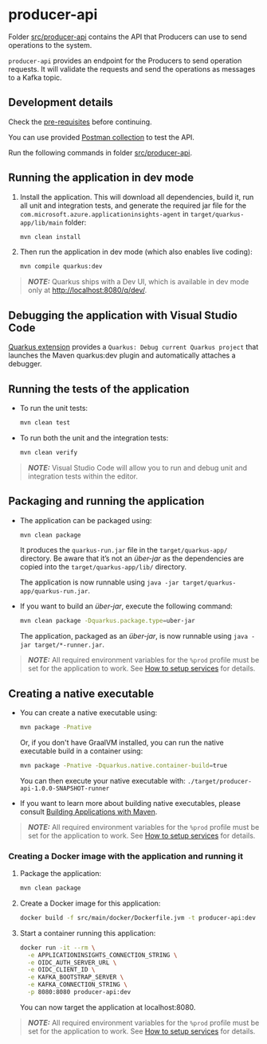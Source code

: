 # producer-api

Folder [src/producer-api](.) contains the API that Producers can use to send operations to the system.

`producer-api` provides an endpoint for the Producers to send operation requests. It will validate the requests
and send the operations as messages to a Kafka topic.

## Development details

Check the [pre-requisites](../../README.md#pre-requisites) before continuing.

You can use provided [Postman collection](../../postman/README.md) to test the API.

Run the following commands in folder [src/producer-api](.).

## Running the application in dev mode

1. Install the application. This will download all dependencies, build it, run all unit and integration tests,
   and generate the required jar file for the `com.microsoft.azure.applicationinsights-agent` in
   `target/quarkus-app/lib/main` folder:

   ```bash
   mvn clean install
   ```

2. Then run the application in dev mode (which also enables live coding):

   ```bash
   mvn compile quarkus:dev
   ```

> **_NOTE:_** Quarkus ships with a Dev UI, which is available in dev mode only at
  [http://localhost:8080/q/dev/](http://localhost:8080/q/dev/).

## Debugging the application with Visual Studio Code

[Quarkus extension](https://marketplace.visualstudio.com/items?itemName=redhat.vscode-quarkus) provides a
`Quarkus: Debug current Quarkus project` that launches the Maven quarkus:dev plugin and
automatically attaches a debugger.

## Running the tests of the application

- To run the unit tests:

  ```bash
  mvn clean test
  ```

- To run both the unit and the integration tests:

  ```bash
  mvn clean verify
  ```

> **_NOTE:_** Visual Studio Code will allow you to run and debug unit and integration tests within the editor.  

## Packaging and running the application

- The application can be packaged using:

  ```bash
  mvn clean package
  ```

  It produces the `quarkus-run.jar` file in the `target/quarkus-app/` directory.
  Be aware that it’s not an _über-jar_ as the dependencies are copied into the `target/quarkus-app/lib/` directory.

  The application is now runnable using `java -jar target/quarkus-app/quarkus-run.jar`.

- If you want to build an _über-jar_, execute the following command:

  ```bash
  mvn clean package -Dquarkus.package.type=uber-jar
  ```

  The application, packaged as an _über-jar_, is now runnable using `java -jar target/*-runner.jar`.

>**_NOTE:_** All required environment variables for the `%prod` profile must be set for the application to work.
 See [How to setup services](../../docs/setup-services.md) for details.

## Creating a native executable

- You can create a native executable using:

  ```bash
  mvn package -Pnative
  ```

  Or, if you don't have GraalVM installed, you can run the native executable build in a container using:

  ```bash
  mvn package -Pnative -Dquarkus.native.container-build=true
  ```

  You can then execute your native executable with: `./target/producer-api-1.0.0-SNAPSHOT-runner`

- If you want to learn more about building native executables, please consult
  [Building Applications with Maven](https://quarkus.io/guides/maven-tooling).

>**_NOTE:_** All required environment variables for the `%prod` profile must be set for the application to work.
 See [How to setup services](../../docs/setup-services.md) for details.

### Creating a Docker image with the application and running it

1. Package the application:

   ```bash
   mvn clean package
   ```

1. Create a Docker image for this application:

   ```bash
   docker build -f src/main/docker/Dockerfile.jvm -t producer-api:dev .
   ```

1. Start a container running this application:

   ```bash
   docker run -it --rm \
     -e APPLICATIONINSIGHTS_CONNECTION_STRING \
     -e OIDC_AUTH_SERVER_URL \
     -e OIDC_CLIENT_ID \
     -e KAFKA_BOOTSTRAP_SERVER \
     -e KAFKA_CONNECTION_STRING \
     -p 8080:8080 producer-api:dev
   ```

   You can now target the application at localhost:8080.

>**_NOTE:_** All required environment variables for the `%prod` profile must be set for the application to work.
 See [How to setup services](../../docs/setup-services.md) for details.

